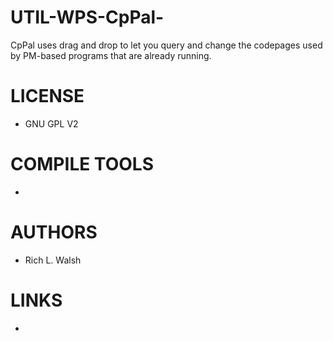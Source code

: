 UTIL-WPS-CpPal-
===============

CpPal uses drag and drop to let you query and change the codepages used by PM-based programs that are already running.


LICENSE
===============
* GNU GPL V2

COMPILE TOOLS
===============
* 

AUTHORS
===============
* Rich L. Walsh

LINKS
===============
* 

